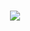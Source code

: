 
<h3 align="center">
<img src="https://media.giphy.com/media/Wqg8AyunU6jciIccTf/giphy.gif?cid=790b761134e9f6a5bde14f5ef4800e77ba1cc681868271aa&rid=giphy.gif&ct=g"/>
</h3> 


